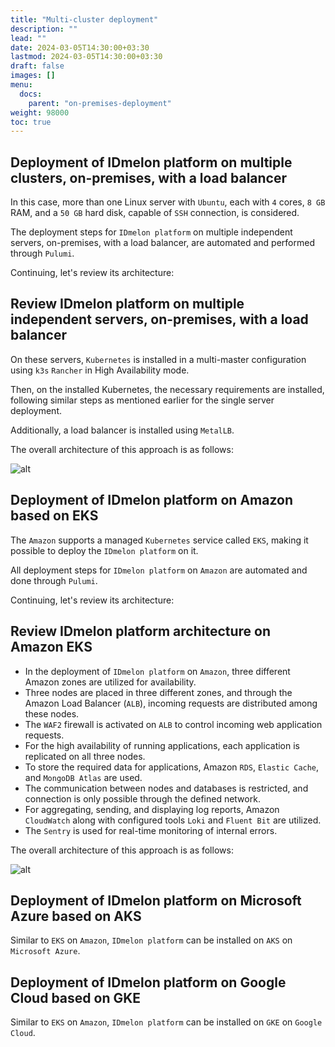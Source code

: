 ```yaml
---
title: "Multi-cluster deployment"
description: ""
lead: ""
date: 2024-03-05T14:30:00+03:30
lastmod: 2024-03-05T14:30:00+03:30
draft: false
images: []
menu:
  docs:
    parent: "on-premises-deployment"
weight: 98000
toc: true
---
```


## Deployment of IDmelon platform on multiple clusters, on-premises, with a load balancer  

In this case, more than one Linux server with `Ubuntu`, each with `4` cores, `8 GB` RAM, and a `50 GB` hard disk, capable of `SSH` connection, is considered.  

The deployment steps for `IDmelon platform` on multiple independent servers, on-premises, with a load balancer, are automated and performed through `Pulumi`.  

Continuing, let's review its architecture:  

## Review IDmelon platform on multiple independent servers, on-premises, with a load balancer  

On these servers, `Kubernetes` is installed in a multi-master configuration using `k3s` `Rancher` in High Availability mode.  

Then, on the installed Kubernetes, the necessary requirements are installed, following similar steps as mentioned earlier for the single server deployment.  

Additionally, a load balancer is installed using `MetalLB`.  

The overall architecture of this approach is as follows:  

![alt](/images/vendor/deploy/idmelon_cloud_03.svg)  

## Deployment of IDmelon platform on Amazon based on EKS  

The `Amazon` supports a managed `Kubernetes` service called `EKS`, making it possible to deploy the `IDmelon platform` on it.  

All deployment steps for `IDmelon platform` on `Amazon` are automated and done through `Pulumi`.  

Continuing, let's review its architecture:  

## Review IDmelon platform architecture on Amazon EKS  

- In the deployment of `IDmelon platform` on `Amazon`, three different Amazon zones are utilized for availability.  
- Three nodes are placed in three different zones, and through the Amazon Load Balancer (`ALB`), incoming requests are distributed among these nodes.  
- The `WAF2` firewall is activated on `ALB` to control incoming web application requests.  
- For the high availability of running applications, each application is replicated on all three nodes.  
- To store the required data for applications, Amazon `RDS`, `Elastic Cache`, and `MongoDB Atlas` are used.  
- The communication between nodes and databases is restricted, and connection is only possible through the defined network.  
- For aggregating, sending, and displaying log reports, Amazon `CloudWatch` along with configured tools `Loki` and `Fluent Bit` are utilized.  
- The `Sentry` is used for real-time monitoring of internal errors.  

The overall architecture of this approach is as follows:  

![alt](/images/vendor/deploy/idmelon_cloud_01.svg)  

## Deployment of IDmelon platform on Microsoft Azure based on AKS  

Similar to `EKS` on `Amazon`, `IDmelon platform` can be installed on `AKS` on `Microsoft Azure`.  

## Deployment of IDmelon platform on Google Cloud based on GKE  

Similar to `EKS` on `Amazon`, `IDmelon platform` can be installed on `GKE` on `Google Cloud`.  
